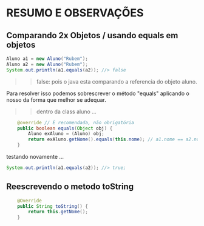 # RESUMO E OBSERVAÇÕES


## Comparando 2x Objetos / usando equals em objetos
````JAVA
Aluno a1 = new Aluno("Rubem");
Aluno a2 = new Aluno("Rubem");
System.out.println(a1.equals(a2)); //> false
````
>> false: pois o java esta comparando a referencia do objeto aluno.

Para resolver isso podemos sobrescrever o método "equals" aplicando o nosso da forma que melhor se adequar.

>> dentro da class aluno ...

````java
    @override // É recomendada, não obrigatória
    public boolean equals(Object obj) {
        Aluno exAluno = (Aluno) obj;
        return exAluno.getNome().equals(this.nome); // a1.nome == a2.nome ? true : false 
    }
````
testando novamente ...
````java
System.out.println(a1.equals(a2)); //> true;
````
## Reescrevendo o metodo toString

````java
    @Override
    public String toString() {
        return this.getNome();
    }
````

